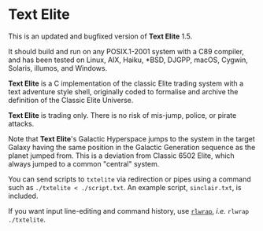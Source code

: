 # Text Elite

This is an updated and bugfixed version of **Text Elite** 1.5.

It should build and run on any POSIX.1-2001 system with a
C89 compiler, and has been tested on Linux, AIX, Haiku,
\*BSD, DJGPP, macOS, Cygwin, Solaris, illumos, and Windows.

**Text Elite** is a C implementation of the classic Elite
trading system with a text adventure style shell, originally
coded to formalise and archive the definition of the Classic
Elite Universe.

**Text Elite** is trading only. There is no risk of
mis-jump, police, or pirate attacks.

Note that **Text Elite**'s Galactic Hyperspace jumps to the
system in the target Galaxy having the same position in the
Galactic Generation sequence as the planet jumped from.
This is a deviation from Classic 6502 Elite, which always
jumped to a common "central" system.

You can send scripts to `txtelite` via redirection or
pipes using a command such as `./txtelite < ./script.txt`.
An example script, `sinclair.txt`, is included.

If you want input line-editing and command history, use
[`rlwrap`](https://github.com/hanslub42/rlwrap), *i.e.*
`rlwrap ./txtelite`.

